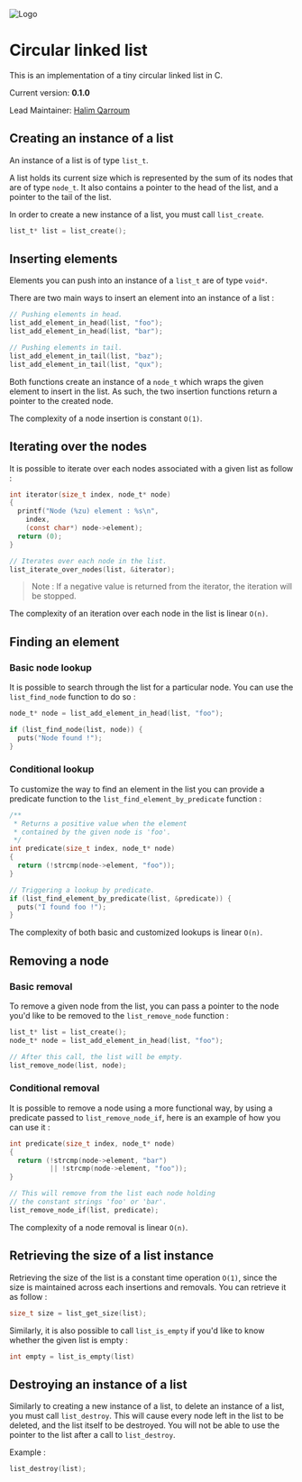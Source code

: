![Logo](http://dory.fr/images/jouets/train2.png)

# Circular linked list

This is an implementation of a tiny circular linked list in C.

Current version: **0.1.0**

Lead Maintainer: [Halim Qarroum](mailto:hqm.post@gmail.com)

## Creating an instance of a list

An instance of a list is of type `list_t`.

A list holds its current size which is represented by the sum of its nodes that are of type `node_t`. It also contains a pointer to the head of the list, and a pointer to the tail of the list.

In order to create a new instance of a list, you must call `list_create`.

```C
list_t* list = list_create();
```

## Inserting elements

Elements you can push into an instance of a `list_t` are of type `void*`.

There are two main ways to insert an element into an instance of a list :

```C
// Pushing elements in head.
list_add_element_in_head(list, "foo");
list_add_element_in_head(list, "bar");

// Pushing elements in tail.
list_add_element_in_tail(list, "baz");
list_add_element_in_tail(list, "qux");
```

Both functions create an instance of a `node_t` which wraps the given element to insert in the list. As such, the two insertion functions return a pointer to the created node.

The complexity of a node insertion is constant `O(1)`.

## Iterating over the nodes

It is possible to iterate over each nodes associated with a given list as follow :

```C
int iterator(size_t index, node_t* node)
{
  printf("Node (%zu) element : %s\n",
    index,
    (const char*) node->element);
  return (0);
}

// Iterates over each node in the list.
list_iterate_over_nodes(list, &iterator);
```
> Note : If a negative value is returned from the iterator, the iteration will be stopped.

The complexity of an iteration over each node in the list is linear `O(n)`.

## Finding an element

### Basic node lookup

It is possible to search through the list for a particular node. You can use the `list_find_node` function to do so :

```C
node_t* node = list_add_element_in_head(list, "foo");

if (list_find_node(list, node)) {
  puts("Node found !");
}
```

### Conditional lookup

To customize the way to find an element in the list you can provide a predicate function to the `list_find_element_by_predicate` function :

```C
/**
 * Returns a positive value when the element
 * contained by the given node is 'foo'.
 */
int predicate(size_t index, node_t* node)
{
  return (!strcmp(node->element, "foo"));
}

// Triggering a lookup by predicate.
if (list_find_element_by_predicate(list, &predicate)) {
  puts("I found foo !");
}
```

The complexity of both basic and customized lookups is linear `O(n)`.

## Removing a node

### Basic removal

To remove a given node from the list, you can pass a pointer to the node you'd like to be removed to the `list_remove_node` function :

```C
list_t* list = list_create();
node_t* node = list_add_element_in_head(list, "foo");

// After this call, the list will be empty.
list_remove_node(list, node);
```

### Conditional removal

It is possible to remove a node using a more functional way, by using a predicate passed to `list_remove_node_if`, here is an example of how you can use it :

```C
int predicate(size_t index, node_t* node)
{
  return (!strcmp(node->element, "bar")
          || !strcmp(node->element, "foo"));
}

// This will remove from the list each node holding
// the constant strings 'foo' or 'bar'.
list_remove_node_if(list, predicate);
```

The complexity of a node removal is linear `O(n)`.

## Retrieving the size of a list instance

Retrieving the size of the list is a constant time operation `O(1)`, since the size is maintained across each insertions and removals. You can retrieve it as follow :

```C
size_t size = list_get_size(list);
```

Similarly, it is also possible to call `list_is_empty` if you'd like to know whether the given list is empty :

```C
int empty = list_is_empty(list)
```

## Destroying an instance of a list

Similarly to creating a new instance of a list, to delete an instance of a list, you must call `list_destroy`. This will cause every node left in the list to be deleted, and the list itself to be destroyed. You will not be able to use the pointer to the list after a call to `list_destroy`.

Example :

```C
list_destroy(list);
```
